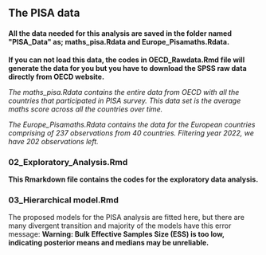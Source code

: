 ## The PISA data
#### All the data needed for this analysis are saved in the folder named "PISA_Data" as; maths_pisa.Rdata and Europe_Pisamaths.Rdata.

**If you can not load this data, the codes in OECD_Rawdata.Rmd file will generate the data for you but you have to download the SPSS raw data directly from OECD website.**

*The maths_pisa.Rdata contains the entire data from OECD with all the countries that participated in PISA survey. This data set is the average maths score across all the countries over time.*

*The Europe_Pisamaths.Rdata contains the data for the European countries comprising of 237 observations from 40 countries. Filtering year 2022, we have 202 observations left.*

### 02_Exploratory_Analysis.Rmd

**This Rmarkdown file contains the codes for the exploratory data analysis.**

### 03_Hierarchical model.Rmd

The proposed models for the PISA analysis are fitted here, but there are many divergent transition and majority of the models have this error message: 
**Warning: Bulk Effective Samples Size (ESS) is too low, indicating posterior means and medians may be unreliable.**


